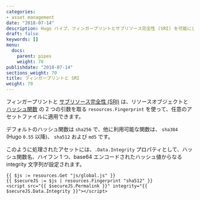 ```yaml
---
categories:
- asset management
date: "2018-07-14"
description: Hugo パイプ、フィンガープリントとサブリソース完全性 (SRI) を可能にします。
draft: false
keywords: []
menu:
  docs:
    parent: pipes
    weight: 70
publishdate: "2018-07-14"
sections_weight: 70
title: フィンガープリントと SRI
weight: 70
---
```


フィンガープリントと [サブリソース完全性 (SRI)](https://developer.mozilla.org/ja/docs/Web/Security/Subresource_Integrity) は、リソースオブジェクトと [ハッシュ関数](https://en.wikipedia.org/wiki/Cryptographic_hash_function) の 2 つの引数を取る `resources.Fingerprint` を使って、任意のアセットファイルに適用できます。

デフォルトのハッシュ関数は `sha256` で、他に利用可能な関数は、 `sha384` (Hugo `0.55` 以降)、 `sha512` および `md5` です。

このように処理されたアセットには、`.Data.Integrity` プロパティとして、ハッシュ関数名、ハイフン 1 つ、base64 エンコードされたハッシュ値からなる integrity 文字列が設定されます。

```go-html-template
{{ $js := resources.Get "js/global.js" }}
{{ $secureJS := $js | resources.Fingerprint "sha512" }}
<script src="{{ $secureJS.Permalink }}" integrity="{{ $secureJS.Data.Integrity }}"></script>
```
